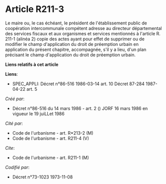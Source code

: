 # Article R211-3

Le maire ou, le cas échéant, le président de l'établissement public de coopération intercommunale compétent adresse au
directeur départemental des services fiscaux et aux organismes et services mentionnés à l'article R. 211-1 (alinéa 2) copie
des actes ayant pour effet de supprimer ou de modifier le champ d'application du droit de préemption urbain en application du
présent chapitre, accompagnée, s'il y a lieu, d'un plan précisant le champ d'application du droit de préemption urbain.

**Liens relatifs à cet article**

**Liens**:

  - SPEC_APPLI: Décret n°86-516 1986-03-14 art. 10 Décret 87-284 1987-04-22 art. 5

_Créé par_:

  - Décret n°86-516 du 14 mars 1986 - art. 2 () JORF 16 mars 1986 en vigueur le 19 juiLLet 1986

_Cité par_:

  - Code de l'urbanisme - art. R*213-2 (M)
  - Code de l'urbanisme - art. R211-4 (V)

_Cite_:

  - Code de l'urbanisme - art. R211-1 (M)

_Codifié par_:

  - Décret n°73-1023 1973-11-08
